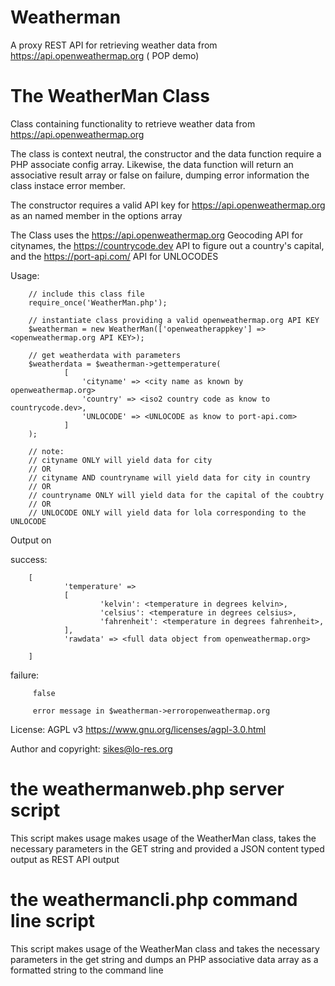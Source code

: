 # Weatherman
A proxy REST API for retrieving weather data from https://api.openweathermap.org ( POP demo)

# The WeatherMan Class
Class containing functionality to retrieve weather data from https://api.openweathermap.org

The class is context neutral, the constructor and the data function require a PHP associate config array.
Likewise, the data function will return an associative result array or false on failure, dumping error information the class instace error member.

The constructor requires a valid API key for https://api.openweathermap.org as an named member in the options array

The Class uses the  https://api.openweathermap.org Geocoding API for citynames, the https://countrycode.dev API to figure out a country's capital, and the https://port-api.com/ API for UNLOCODES

Usage:

        // include this class file
        require_once('WeatherMan.php');

        // instantiate class providing a valid openweathermap.org API KEY
        $weatherman = new WeatherMan(['openweatherappkey'] => <openweathermap.org API KEY>);

        // get weatherdata with parameters
        $weatherdata = $weatherman->gettemperature(
                [
                    'cityname' => <city name as known by openweathermap.org>   
                    'country' => <iso2 country code as know to countrycode.dev>,
                    'UNLOCODE' => <UNLOCODE as know to port-api.com>
                ]
        );

        // note:
        // cityname ONLY will yield data for city
        // OR
        // cityname AND countryname will yield data for city in country 
        // OR 
        // countryname ONLY will yield data for the capital of the coubtry
        // OR
        // UNLOCODE ONLY will yield data for lola corresponding to the UNLOCODE

Output on

success:

        [
                'temperature' => 
                [
                        'kelvin': <temperature in degrees kelvin>,
                        'celsius': <temperature in degrees celsius>,
                        'fahrenheit': <temperature in degrees fahrenheit>,
                ],
                'rawdata' => <full data object from openweathermap.org>

        ] 

failure:

         false

         error message in $weatherman->erroropenweathermap.org 

License:  AGPL v3 https://www.gnu.org/licenses/agpl-3.0.html

Author and copyright: sikes@lo-res.org 


# the weathermanweb.php server script

This script makes usage makes usage of the WeatherMan class, takes the necessary parameters in the GET string and provided a JSON content typed output as REST API output

# the weathermancli.php command line script

This script makes usage of the WeatherMan class and takes the necessary parameters in the get string and dumps an PHP associative data array as a formatted string to the command line 
